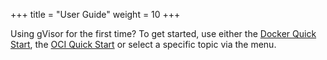 +++
title = "User Guide"
weight = 10
+++

Using gVisor for the first time? To get started, use either the [Docker Quick
Start](./docker/), the [OCI Quick Start](./oci/) or select a specific topic via
the menu.
